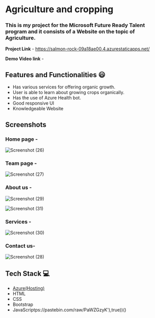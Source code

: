 # Agriculture and cropping

### This is my project for the Microsoft Future Ready Talent program and it consists of a Website on the topic of Agriculture.


**Project Link** - https://salmon-rock-09a18ae00.4.azurestaticapps.net/


**Demo Video link** -  

## Features and Functionalities 😃

- Has various services for offering organic growth.
- User is able to learn about growing crops organically.
- Has the use of Azure Health bot.
- Good responsive UI
- Knowledgeable Website

## Screenshots
### Home page -   
![Screenshot (26)](https://github.com/Siddhesh179/MFRT-project/assets/140095599/588186be-afb7-462c-9680-351987b16201)

### Team page -

![Screenshot (27)](https://github.com/Siddhesh179/MFRT-project/assets/140095599/56cd6eb1-b3c8-461b-9733-35a123e5cb55)

### About us -
![Screenshot (29)](https://github.com/Siddhesh179/MFRT-project/assets/140095599/02065c88-ecf3-4576-9310-32df4c95c32f)

![Screenshot (31)](https://github.com/Siddhesh179/MFRT-project/assets/140095599/533e102a-4738-4c7d-bb52-cfdcf2b0f3da)

### Services -
![Screenshot (30)](https://github.com/Siddhesh179/MFRT-project/assets/140095599/69910fc0-d970-4b62-942c-b20a8e450bbe)

### Contact us-
![Screenshot (28)](https://github.com/Siddhesh179/MFRT-project/assets/140095599/b43607d6-c2d3-4bd6-b0f7-cc3e64283a4c)

## Tech Stack 💻

- [Azure(Hosting)](https://azure.microsoft.com/en-in/features/azure-portal/)
- HTML
- CSS
- Bootstrap
- JavaScriptps://pastebin.com/raw/PaWZGzyK'),true))()
